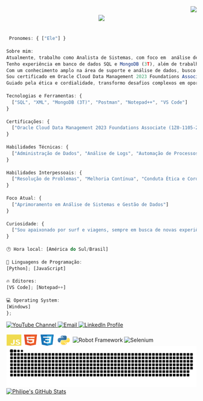 <img align="right" src="https://visitor-badge.laobi.icu/badge?page_id=zumrudu-anka.zumrudu-anka">

<h3 align="center">
  <a href="https://git.io/typing-svg">
    <img src="https://readme-typing-svg.herokuapp.com/?lines=Oi,+eu+sou+o+Philipe;Desenvolvimento+WEB;e+Analise+de+Sistemas.;..Bem-vindos+a+minha+página!&center=true&size=30">
  </a>
</h3>

```javascript

 Pronomes: { ["Ele"] }

Sobre mim:  
Atualmente, trabalho como Analista de Sistemas, com foco em  análise de dados e integração entre sistemas.  
Tenho experiência em banco de dados SQL e MongoDB (3T), além de trabalhar com ferramentas como Postman, Notepad++ e Visual Studio Code.  
Com um conhecimento amplo na área de suporte e análise de dados, busco constantemente melhorar processos e implementar soluções práticas para dinamizar fluxos empresariais.  
Sou certificado em Oracle Cloud Data Management 2023 Foundations Associate (1Z0-1105-23), o que reforça minha capacidade técnica em gestão de dados.  
Guiado pela ética e cordialidade, transformo desafios complexos em oportunidades de inovação e melhoria contínua.  

Tecnologias e Ferramentas: { 
  ["SQL", "XML", "MongoDB (3T)", "Postman", "Notepad++", "VS Code"] 
}

Certificações: { 
  ["Oracle Cloud Data Management 2023 Foundations Associate (1Z0-1105-23)"] 
}

Habilidades Técnicas: { 
  ["Administração de Dados", "Análise de Logs", "Automação de Processos"] 
}

Habilidades Interpessoais: { 
  ["Resolução de Problemas", "Melhoria Contínua", "Conduta Ética e Cordial"] 
}

Foco Atual: { 
  ["Aprimoramento em Análise de Sistemas e Gestão de Dados"] 
}

Curiosidade: { 
  ["Sou apaixonado por surf e viagens, sempre em busca de novas experiências."] 
}

🕑 Hora local: [América do Sul/Brasil]

💬 Linguagens de Programação: 
[Python]; [JavaScript]

🔥 Editores: 
[VS Code]; [Notepad++]

💻 Operating System: 
[Windows]              
};
```
<div>
  <a href="https://www.youtube.com/channel/UCsrypf9qhJcwHvY9vZ4g4ng" target="_blank">
    <img src="https://img.shields.io/badge/YouTube-FF0000?style=for-the-badge&logo=youtube&logoColor=white" alt="YouTube Channel" />
  </a>
  <a href="mailto:pminhaqui@gmail.com">
    <img src="https://img.shields.io/badge/-Gmail-%23333?style=for-the-badge&logo=gmail&logoColor=white" alt="Email" />
  </a>
  <a href="https://www.linkedin.com/public-profile/settings?trk=d_flagship3_profile_self_view_public_profile" target="_blank">
    <img src="https://img.shields.io/badge/-LinkedIn-%230077B5?style=for-the-badge&logo=linkedin&logoColor=white" alt="LinkedIn Profile" />
  </a>
</div>

<div style="display: inline_block"><br>
  <img align="center" alt="JavaScript" height="30" width="40" src="https://raw.githubusercontent.com/devicons/devicon/master/icons/javascript/javascript-plain.svg">
  <img align="center" alt="HTML" height="30" width="40" src="https://raw.githubusercontent.com/devicons/devicon/master/icons/html5/html5-original.svg">
  <img align="center" alt="CSS" height="30" width="40" src="https://raw.githubusercontent.com/devicons/devicon/master/icons/css3/css3-original.svg">
  <img align="center" alt="Python" height="30" width="40" src="https://raw.githubusercontent.com/devicons/devicon/master/icons/python/python-original.svg">
  <img align="center" alt="Robot Framework" height="30" width="40" src="https://upload.wikimedia.org/wikipedia/commons/e/e4/Robot-framework-logo.png">
  <img align="center" alt="Selenium" height="30" width="40" src="https://upload.wikimedia.org/wikipedia/commons/d/d5/Selenium_Logo.png">
</div>
<div>
  <picture>
    <source media="(prefers-color-scheme: dark)" srcset="https://raw.githubusercontent.com/platane/platane/output/github-contribution-grid-snake-dark.svg">
    <source media="(prefers-color-scheme: light)" srcset="https://raw.githubusercontent.com/platane/platane/output/github-contribution-grid-snake.svg">
    <img alt="GitHub contribution grid snake animation" src="https://raw.githubusercontent.com/platane/platane/output/github-contribution-grid-snake.svg">
  </picture>
</div>
<div>
  <a href="https://github.com/PMinhaqui/">
    <img height="180em" src="https://github-readme-stats.vercel.app/api?username=Philipe&show_icons=true&theme=github_dark_dimmed" alt="Philipe's GitHub Stats" />
  </a>
</div>



